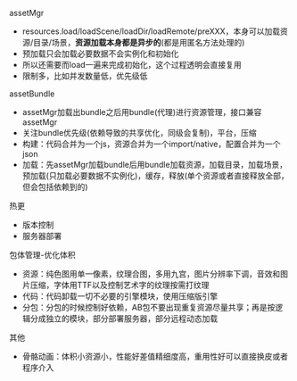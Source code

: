 assetMgr  
- resources.load/loadScene/loadDir/loadRemote/preXXX，本身可以加载资源/目录/场景，**资源加载本身都是异步的**(都是用匿名方法处理的)
- 预加载只会加载必要数据不会实例化和初始化
- 所以还需要而load一遍来完成初始化，这个过程透明会直接复用
- 限制多，比如并发数量低，优先级低

assetBundle  
- assetMgr加载出bundle之后用bundle(代理)进行资源管理，接口兼容assetMgr
- 关注bundle优先级(依赖导致的共享优化，同级会复制)，平台，压缩
- 构建：代码合并为一个js，资源合并为一个import/native，配置合并为一个json
- 加载：先assetMgr加载bundle后用bundle加载资源，加载目录，加载场景，预加载(只加载必要数据不实例化)，缓存，释放(单个资源或者直接释放全部，但会包括依赖到的)

热更  
- 版本控制
- 服务器部署

包体管理-优化体积
- 资源：纯色图用单一像素，纹理合图，多用九宫，图片分辨率下调，音效和图片压缩，字体用TTF以及控制艺术字的纹理按需打纹理
- 代码：代码卸载一切不必要的引擎模块，使用压缩版引擎
- 分包：分包的时候控制好依赖，AB包不要出现重复资源尽量共享；再是按逻辑分成独立的模块，部分部署服务器，部分远程动态加载

其他
- 骨骼动画：体积小资源小，性能好差值精细度高，重用性好可以直接换皮或者程序介入
